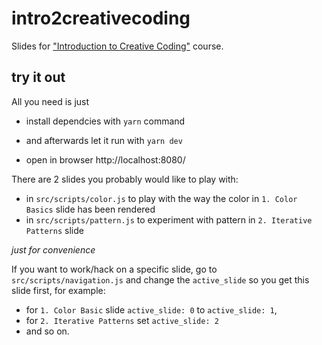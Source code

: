 # intro2creativecoding
Slides for ["Introduction to Creative Coding"](http://creative-coding.yoga/intro)  course.


## try it out 

All you need is just 

* install dependcies with `yarn` command

* and afterwards let it run with `yarn dev`

* open in browser http://localhost:8080/


There are 2 slides you probably would like to play with:
- in `src/scripts/color.js` to play with the way the color in `1. Color Basics` slide has been rendered
- in `src/scripts/pattern.js` to experiment with pattern in `2. Iterative Patterns` slide

*just for convenience*

If you want to work/hack on a specific slide, go to `src/scripts/navigation.js` and change the `active_slide` so you get this slide first, for example:
- for `1. Color Basic` slide `active_slide: 0` to `active_slide: 1`, 
- for `2. Iterative Patterns` set `active_slide: 2` 
- and so on.




